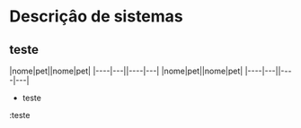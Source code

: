 # Descriçâo de sistemas
## teste
|nome|pet||nome|pet|
|----|---||----|---|
|nome|pet||nome|pet|
|----|---||----|---|
- teste

:teste